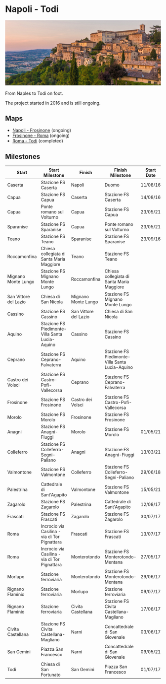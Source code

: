 # Napoli - Todi

![Todi](todi.jpg)

From Naples to Todi on foot.

The project started in 2016 and is still ongoing.

## Maps

* [Napoli - Frosinone](https://www.google.com/maps/d/u/0/edit?mid=12UHYNq_lb03OU89U8HT2Omo7Cf_J-dMy&usp=sharing) (ongoing)
* [Frosinone - Roma](https://www.google.com/maps/d/u/0/edit?mid=1QmY3QGjLtRpsqGuP6Z1sBQ3TYbkrXiGZ&usp=sharing) (ongoing)
* [Roma - Todi](https://www.google.com/maps/d/u/0/edit?mid=1LA2dTdu8eIJquc3RNuvnnc5Tr69_zzGO&usp=sharing) (completed)

## Milestones

| Start                 | Start Milestone                                 | Finish                | Finish Milestone                                | Start Date | Finish Date | km    | Elapsed Time | Notes                | GPX                                                                       |
|-----------------------|-------------------------------------------------|-----------------------|-------------------------------------------------|------------|-------------|-------|--------------|----------------------|---------------------------------------------------------------------------|
| Caserta               | Stazione FS Caserta                             | Napoli                | Duomo                                           | 11/08/16   | 11/08/16    | 29.76 | 5:26:04      |                      | [57acd29bdcd33b9a5a2bf523](gpx/57acd29bdcd33b9a5a2bf523.gpx)              |
| Capua                 | Stazione FS Capua                               | Caserta               | Stazione FS Caserta                             | 14/08/16   | 14/08/16    | 16.45 | 2:53:19      |                      | [57b0ad817f280ecf3ada967f](gpx/57b0ad817f280ecf3ada967f.gpx)              |
| Capua                 | Ponte romano sul Volturno                       | Capua                 | Stazione FS Capua                               | 23/05/21   | 23/05/21    |  0.98 | 0:12:36      |                      | [Capua_Ponte_Volturno_Capua_stazione_FS](gpx/Capua_Ponte_Volturno_Capua_stazione_FS.gpx) |
| Sparanise             | Stazione FS Sparanise                           | Capua                 | Ponte romano sul Volturno                       | 23/05/21   | 23/05/21    | 15.98 | 3:06:18      |                      | [Sparanise_Capua_Ponte_Volturno](gpx/Sparanise_Capua_Ponte_Volturno.gpx)  |
| Teano                 | Stazione FS Teano                               | Sparanise             | Stazione FS Sparanise                           | 23/09/16   | 23/09/16    |  9.38 | 1:32:48      |                      | [57e5260e08dad14c3af27848](gpx/57e5260e08dad14c3af27848.gpx)              |
| Roccamonfina          | Chiesa collegiata di Santa Maria Maggiore       | Teano                 | Stazione FS Teano                               |            |             |       |              |                      |                                                                           |
| Mignano Monte Lungo   | Stazione FS Mignano Monte Lungo                 | Roccamonfina          | Chiesa collegiata di Santa Maria Maggiore       |            |             |       |              |                      |                                                                           |
| San Vittore del Lazio | Chiesa di San Nicola                            | Mignano Monte Lungo   | Stazione FS Mignano Monte Lungo                 |            |             |       |              |                      |                                                                           |
| Cassino               | Stazione FS Cassino                             | San Vittore del Lazio | Chiesa di San Nicola                            |            |             |       |              |                      |                                                                           |
| Aquino                | Stazione FS Piedimonte-Villa Santa Lucia-Aquino | Cassino               | Stazione FS Cassino                             |            |             |       |              |                      |                                                                           |
| Ceprano               | Stazione FS Ceprano-Falvaterra                  | Aquino                | Stazione FS Piedimonte-Villa Santa Lucia-Aquino |            |             |       |              |                      |                                                                           |
| Castro dei Volsci     | Stazione FS Castro-Pofi-Vallecorsa              | Ceprano               | Stazione FS Ceprano-Falvaterra                  |            |             |       |              |                      |                                                                           |
| Frosinone             | Stazione FS Frosinone                           | Castro dei Volsci     | Stazione FS Castro-Pofi-Vallecorsa              |            |             |       |              |                      |                                                                           |
| Morolo                | Stazione FS Morolo                              | Frosinone             | Stazione FS Frosinone                           |            |             |       |              |                      |                                                                           |
| Anagni                | Stazione FS Anagni-Fiuggi                       | Morolo                | Stazione FS Morolo                              | 01/05/21   | 01/05/21    | 12.30 | 2:01:07      |                      | [Anagni_Morolo](gpx/Anagni_Morolo.gpx)                                    |
| Colleferro            | Stazione FS Colleferro-Segni-Paliano            | Anagni                | Stazione FS Anagni-Fiuggi                       | 13/03/21   | 13/03/21    | 11.21 | 2:13:14      |                      | [Colleferro_Anagni](gpx/Colleferro_Anagni.gpx)                            |
| Valmontone            | Stazione FS Valmontone                          | Colleferro            | Stazione FS Colleferro-Segni-Paliano            | 29/06/18   | 29/06/18    |  8.78 | 1:26:35      |                      | [52b0aa16-3881-4427-8372-4b7fa3fbcbb7](gpx/52b0aa16-3881-4427-8372-4b7fa3fbcbb7.gpx) |
| Palestrina            | Cattedrale di Sant'Agapito                      | Valmontone            | Stazione FS Valmontone                          | 15/05/21   | 15/05/21    |  8.78 | 1:17:20      |                      | [Palestrina_Valmontone](gpx/Palestrina_Valmontone.gpx)                    |
| Zagarolo              | Stazione FS Zagarolo                            | Palestrina            | Cattedrale di Sant'Agapito                      | 12/08/17   | 12/08/17    | 11.65 | 2:11:40      |                      | [598ef2527f280ed4fbc281e3](gpx/598ef2527f280ed4fbc281e3.gpx)              |
| Frascati              | Stazione FS Frascati                            | Zagarolo              | Stazione FS Zagarolo                            | 30/07/17   | 30/07/17    | 21.17 | 4:29:20      |                      | [597e116771c40cc84a8f624b](gpx/597e116771c40cc84a8f624b.gpx)              |
| Roma                  | Incrocio via Casilina - via di Tor Pignattara   | Frascati              | Stazione FS Frascati                            | 13/07/17   | 13/07/17    | 16.31 | 3:11:35      |                      | [5967a36e1e7255a65b405392](gpx/5967a36e1e7255a65b405392.gpx)              |
| Roma                  | Incrocio via Casilina - via di Tor Pignattara   | Monterotondo          | Stazione FS Monterotondo-Mentana                | 27/05/17   | 27/05/17    | 32.05 | 6:19:36      |                      | [5929cee65f19b18c5bf08bd7](gpx/5929cee65f19b18c5bf08bd7.gpx)              |
| Morlupo               | Stazione ferroviaria                            | Monterotondo          | Stazione FS Monterotondo-Mentana                | 29/06/17   | 29/06/17    | 14.84 | 2:33:59      |                      | [59554f848a28a1fcc0338c14](gpx/59554f848a28a1fcc0338c14.gpx)              |
| Rignano Flaminio      | Stazione ferroviaria                            | Morlupo               | Stazione ferroviaria                            | 09/07/17   | 09/07/17    |  9.15 | 1:38:31      |                      | [59625800dcd33b82b458c954](gpx/59625800dcd33b82b458c954.gpx)              |
| Rignano Flaminio      | Stazione ferroviaria                            | Civita Castellana     | Stazione FS Civita Castellana-Magliano          | 17/06/17   | 17/06/17    | 21.45 | 3:32:09      |                      | [5945909b08cd12bb3d95ac9f](gpx/5945909b08cd12bb3d95ac9f.gpx)              |
| Civita Castellana     | Stazione FS Civita Castellana-Magliano          | Narni                 | Concattedrale di San Giovenale                  | 03/06/17   | 03/06/17    | 30.16 | 4:31:20      |                      | [5933240eda3113a3b2c03af8](gpx/5933240eda3113a3b2c03af8.gpx)              |
| San Gemini            | Piazza San Francesco                            | Narni                 | Concattedrale di San Giovenale                  | 09/05/21   | 09/05/21    | 13.33 | 2:41:07      |                      | [SanGemini_Narni](gpx/SanGemini_Narni.gpx)                                |
| Todi                  | Chiesa di San Fortunato                         | San Gemini            | Piazza San Francesco                            | 01/07/17   | 01/07/17    | 29.66 | 5:30:09      |                      | [5957e29e5f19b1a53da4bb1a](gpx/5957e29e5f19b1a53da4bb1a.gpx)              |
